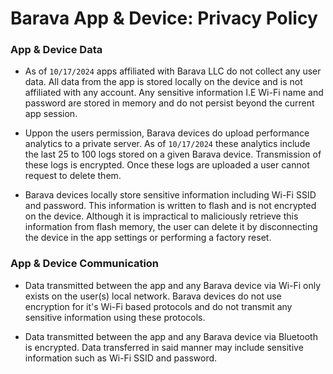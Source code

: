 # Barava App & Device: Privacy Policy

### App & Device Data
- As of `10/17/2024` apps affiliated with Barava LLC do not collect any user data. All data from the app is stored locally on the device and is not affiliated with any account. Any sensitive information I.E Wi-Fi name and password are stored in memory and do not persist beyond the current app session.

- Uppon the users permission, Barava devices do upload performance analytics to a private server. As of `10/17/2024` these analytics include the last 25 to 100 logs stored on a given Barava device. Transmission of these logs is encrypted. Once these logs are uploaded a user cannot request to delete them.

- Barava devices locally store sensitive information including Wi-Fi SSID and password. This information is written to flash and is not encrypted on the device. Although it is impractical to maliciously retrieve this information from flash memory, the user can delete it by disconnecting the device in the app settings or performing a factory reset.

### App & Device Communication
- Data transmitted between the app and any Barava device via Wi-Fi only exists on the user(s) local network. Barava devices do not use encryption for it's Wi-Fi based protocols and do not transmit any sensitive information using these protocols.

- Data transmitted between the app and any Barava device via Bluetooth is encrypted. Data transferred in said manner may include sensitive information such as Wi-Fi SSID and password.